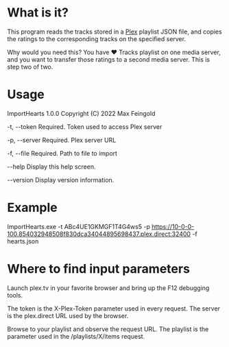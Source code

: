 ﻿# What is it?

This program reads the tracks stored in a [Plex](https://www.plex.tv) playlist JSON file, and copies the ratings to the corresponding tracks on the specified server.

Why would you need this? You have ❤️ Tracks playlist on one media server, and you want to transfer those ratings to a second media server. This is step two of two.

# Usage

ImportHearts 1.0.0
Copyright (C) 2022 Max Feingold

  -t, --token     Required. Token used to access Plex server

  -p, --server    Required. Plex server URL

  -f, --file      Required. Path to file to import

  --help          Display this help screen.

  --version       Display version information.
  
# Example
  
ImportHearts.exe -t ABc4UE1GKMGF1T4G4ws5 -p https://10-0-0-100.854032948508f830dca34044895698437.plex.direct:32400 -f hearts.json

# Where to find input parameters

Launch plex.tv in your favorite browser and bring up the F12 debugging tools.

The token is the X-Plex-Token parameter used in every request. The server is the plex.direct URL used by the browser.

Browse to your playlist and observe the request URL. The playlist is the parameter used in the /playlists/X/items request.
